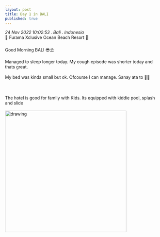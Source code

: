 ```yaml
---
layout: post
title: Day 1 in BALI
published: true
---
```

_24 Nov 2022 10:02:53 . Bali . Indonesia_
<br>
📍 Furama Xclusive Ocean Beach Resort 📍
<br>
<br>
Good Morning BALI 😎⛱️
<br>
<br>
Managed to sleep longer today. My cough episode was shorter today and thats great.
<br>
<br>
My bed was kinda small but ok. Ofcourse I can manage. Sanay ata to 💪🏻
<br>
<br>
<br>
<br>
The hotel is good for family with Kids. Its equipped with kiddie pool, splash and slide
<br>
<br>
<img src="https://drive.google.com/uc?export=view&id=1yY3MpRX3bmvygqo-KJDr8P1nL5CZ0ZHt" alt="drawing" width="400"/>
<br>
<br>
